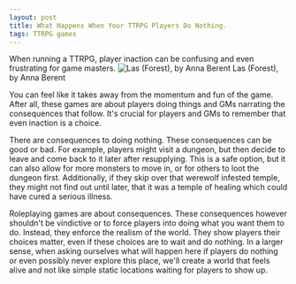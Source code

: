 ```yaml
---
layout: post
title: What Happens When Your TTRPG Players Do Nothing.
tags: TTRPG games
---
```

When running a TTRPG, player inaction can be confusing and even frustrating for game masters. 
![Las (Forest), by Anna Berent](https://upload.wikimedia.org/wikipedia/commons/thumb/2/2f/Las_%28Forest%29%2C_painting_by_Anna_Berent_%281871-1944%29_02.jpg/2000px-Las_%28Forest%29%2C_painting_by_Anna_Berent_%281871-1944%29_02.jpg)
Las (Forest), by Anna Berent 

You can feel like it takes away from the momentum and fun of the game. After all, these games are about players doing things and GMs narrating the consequences that follow. It's crucial for players and GMs to remember that even inaction is a choice. 

There are consequences to doing nothing. These consequences can be good or bad. For example, players might visit a dungeon, but then decide to leave and come back to it later after resupplying. This is a safe option, but it can also allow for more monsters to move in, or for others to loot the dungeon first. Additionally, if they skip over that werewolf infested temple, they might not find out until later, that it was a temple of healing which could have cured a serious illness. 

Roleplaying games are about consequences. These consequences however shouldn't be vindictive or to force players into doing what you want them to do. Instead, they enforce the realism of the world. They show players their choices matter, even if these choices are to wait and do nothing. In a larger sense, when asking ourselves what will happen here if players do nothing or even possibly never explore this place, we'll create a world that feels alive and not like simple static locations waiting for players to show up.